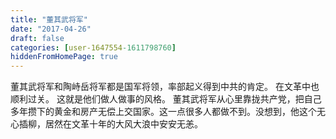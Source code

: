 ```yaml
---
title: "董其武将军"
date: "2017-04-26"
draft: false
categories: [user-1647554-1611798760]
hiddenFromHomePage: true
---
```

董其武将军和陶峙岳将军都是国军将领，率部起义得到中共的肯定。 在文革中也顺利过关。 这就是他们做人做事的风格。 董其武将军从心里靠拢共产党，把自己多年攒下的黄金和房产无偿上交国家。这一点很多人都做不到。没想到，他这个无心插柳，居然在文革十年的大风大浪中安安无恙。 


